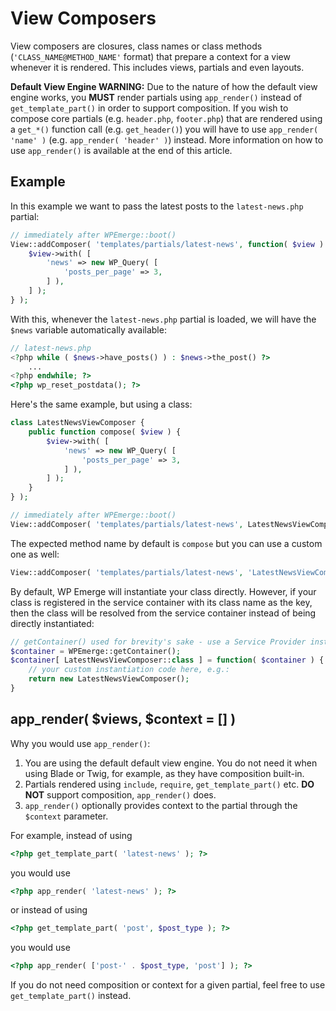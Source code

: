 # View Composers

View composers are closures, class names or class methods (`'CLASS_NAME@METHOD_NAME'` format) that prepare a context for a view whenever it is rendered.
This includes views, partials and even layouts.

__Default View Engine WARNING:__ Due to the nature of how the default view engine works, you __MUST__ render partials using `app_render()` instead of `get_template_part()` in order to support composition.
If you wish to compose core partials (e.g. `header.php`, `footer.php`) that are rendered using a `get_*()` function call (e.g. `get_header()`) you will have to use `app_render( 'name' )` (e.g. `app_render( 'header' )`) instead.
More information on how to use `app_render()` is available at the end of this article.

## Example

In this example we want to pass the latest posts to the `latest-news.php` partial:
```php
// immediately after WPEmerge::boot()
View::addComposer( 'templates/partials/latest-news', function( $view ) {
	$view->with( [
		'news' => new WP_Query( [
			'posts_per_page' => 3,
		] ),
	] );
} );
```

With this, whenever the `latest-news.php` partial is loaded, we will have the `$news` variable automatically available:
```php
// latest-news.php
<?php while ( $news->have_posts() ) : $news->the_post() ?>
	...
<?php endwhile; ?>
<?php wp_reset_postdata(); ?>
```

Here's the same example, but using a class:

```php
class LatestNewsViewComposer {
    public function compose( $view ) {
        $view->with( [
            'news' => new WP_Query( [
                'posts_per_page' => 3,
            ] ),
        ] );
    }
} );
```

```php
// immediately after WPEmerge::boot()
View::addComposer( 'templates/partials/latest-news', LatestNewsViewComposer::class );
```

The expected method name by default is `compose` but you can use a custom one as well:
```php
View::addComposer( 'templates/partials/latest-news', 'LatestNewsViewComposer@customMethodName' );
```

By default, WP Emerge will instantiate your class directly. However, if your class is registered in the service container with its class name as the key, then the class will be resolved from the service container instead of being directly instantiated:

```php
// getContainer() used for brevity's sake - use a Service Provider instead.
$container = WPEmerge::getContainer();
$container[ LatestNewsViewComposer::class ] = function( $container ) {
    // your custom instantiation code here, e.g.:
    return new LatestNewsViewComposer();
}
```

## app_render( $views, $context = [] )

Why you would use `app_render()`:

1. You are using the default default view engine. You do not need it when using Blade or Twig, for example, as they have composition built-in.
1. Partials rendered using `include`, `require`, `get_template_part()` etc. __DO NOT__ support composition, `app_render()` does.
1. `app_render()` optionally provides context to the partial through the `$context` parameter.

For example, instead of using
```php
<?php get_template_part( 'latest-news' ); ?>
```
you would use
```php
<?php app_render( 'latest-news' ); ?>
```
or instead of using
```php
<?php get_template_part( 'post', $post_type ); ?>
```
you would use
```php
<?php app_render( ['post-' . $post_type, 'post'] ); ?>
```

If you do not need composition or context for a given partial, feel free to use `get_template_part()` instead.
